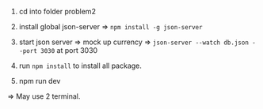 1. cd into folder problem2

2. install global json-server => `npm install -g json-server`

3. start json server => mock up currency => `json-server --watch db.json --port 3030` at port 3030

4. run `npm install` to install all package.

5. npm run dev

=> May use 2 terminal.
